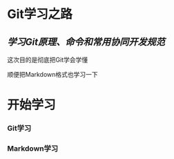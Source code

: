 **Git学习之路**
================
_学习Git原理、命令和常用协同开发规范_
-----------------------------------
这次目的是彻底把Git学会学懂

顺便把Markdown格式也学习一下


# **开始学习**
### Git学习


### Markdown学习


